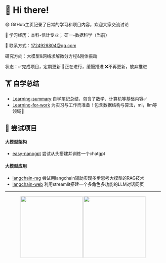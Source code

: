 # 🙋 Hi there!

😄 GitHub主页记录了日常的学习和项目内容，欢迎大家交流讨论

👯 学习经历：本科-信计专业； 研一-数据科学（当前）

💬 联系方式：1724926804@qq.com

研究方向：大模型&网络求解微分方程&刚体振动

状态：✅完成项目，定期更新 🌱正在进行，缓慢推进 ❌不再更新，放弃推进

## 🏋️ 自学总结 
- [Learning-summary](https://github.com/shijie-zju/Learning-summary)  自学笔记总结，包含了数学、计算机等基础内容✅
- [Learning-for-work](https://github.com/shijie-zju/Learning-for-work) 为实习与工作而准备！包含数据结构与算法，ml，llm等领域🤔

## 🤔 尝试项目 
#### 大模型架构
- [easy-nanogpt](https://github.com/shijie-zju/easy-nanogpt) 尝试从头搭建并训练一个chatgpt
#### 大模型应用
- [langchain-rag](https://github.com/shijie-zju/langchain-rag) 尝试用langchain辅助实现多步思考大模型的RAG技术
- [langchain-web](https://github.com/shijie-zju/langchain-web) 利用streamlit搭建一个多角色多功能的LLM对话网页
  

---
<div align="center">
  <img height="200px" src="https://github-readme-stats.vercel.app/api?username=shijie-zju&title=Yuan%27s%20GitHub%20stats&theme=vue&show_icons=true" />
  <img height="200px" src="https://github-readme-stats.vercel.app/api/top-langs/?username=shijie-zju&theme=vue" />
</div>

  
<!--
**shijie-zju/shijie-zju** is a ✨ _special_ ✨ repository because its `README.md` (this file) appears on your GitHub profile.

✅ 完成项目 ❌ 放弃推进 🌱 正在进行
Here are some ideas to get you started:

- 🔭 I’m currently working on ...
- 🌱 I’m currently learning ...
- 👯 I’m looking to collaborate on ...
- 🤔 I’m looking for help with ...
- 💬 Ask me about ...
- 📫 How to reach me: ...
- 😄 Pronouns: ...
- ⚡ Fun fact: ...
-->


